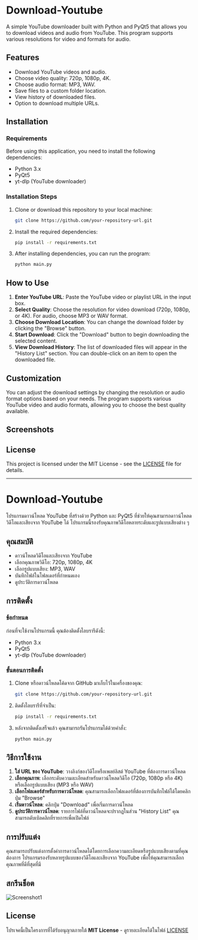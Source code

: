 # Download-Youtube
A simple YouTube downloader built with Python and PyQt5 that allows you to download videos and audio from YouTube. This program supports various resolutions for video and formats for audio.

## Features
- Download YouTube videos and audio.
- Choose video quality: 720p, 1080p, 4K.
- Choose audio format: MP3, WAV.
- Save files to a custom folder location.
- View history of downloaded files.
- Option to download multiple URLs.

## Installation
### Requirements
Before using this application, you need to install the following dependencies:

- Python 3.x
- PyQt5
- yt-dlp (YouTube downloader)

### Installation Steps
1. Clone or download this repository to your local machine:
    ```bash
    git clone https://github.com/your-repository-url.git
    ```

2. Install the required dependencies:
    ```bash
    pip install -r requirements.txt
    ```

3. After installing dependencies, you can run the program:
    ```bash
    python main.py
    ```

## How to Use

1. **Enter YouTube URL**: Paste the YouTube video or playlist URL in the input box.
2. **Select Quality**: Choose the resolution for video download (720p, 1080p, or 4K). For audio, choose MP3 or WAV format.
3. **Choose Download Location**: You can change the download folder by clicking the "Browse" button.
4. **Start Download**: Click the "Download" button to begin downloading the selected content.
5. **View Download History**: The list of downloaded files will appear in the "History List" section. You can double-click on an item to open the downloaded file.

## Customization
You can adjust the download settings by changing the resolution or audio format options based on your needs. The program supports various YouTube video and audio formats, allowing you to choose the best quality available.

## Screenshots


## License
This project is licensed under the MIT License - see the [LICENSE](LICENSE) file for details.

---

# Download-Youtube
โปรแกรมดาวน์โหลด YouTube ที่สร้างด้วย Python และ PyQt5 ที่ช่วยให้คุณสามารถดาวน์โหลดวิดีโอและเสียงจาก YouTube ได้ โปรแกรมนี้รองรับคุณภาพวิดีโอหลายระดับและรูปแบบเสียงต่าง ๆ

## คุณสมบัติ
- ดาวน์โหลดวิดีโอและเสียงจาก YouTube
- เลือกคุณภาพวิดีโอ: 720p, 1080p, 4K
- เลือกรูปแบบเสียง: MP3, WAV
- บันทึกไฟล์ในโฟลเดอร์ที่กำหนดเอง
- ดูประวัติการดาวน์โหลด

## การติดตั้ง
### ข้อกำหนด
ก่อนที่จะใช้งานโปรแกรมนี้ คุณต้องติดตั้งไลบรารีดังนี้:

- Python 3.x
- PyQt5
- yt-dlp (YouTube downloader)

### ขั้นตอนการติดตั้ง
1. Clone หรือดาวน์โหลดโค้ดจาก GitHub มาเก็บไว้ในเครื่องของคุณ:
    ```bash
    git clone https://github.com/your-repository-url.git
    ```

2. ติดตั้งไลบรารีที่จำเป็น:
    ```bash
    pip install -r requirements.txt
    ```

3. หลังจากติดตั้งเสร็จแล้ว คุณสามารถรันโปรแกรมได้ด้วยคำสั่ง:
    ```bash
    python main.py
    ```

## วิธีการใช้งาน

1. **ใส่ URL ของ YouTube**: วางลิงก์ของวิดีโอหรือเพลย์ลิสต์ YouTube ที่ต้องการดาวน์โหลด
2. **เลือกคุณภาพ**: เลือกระดับความละเอียดสำหรับดาวน์โหลดวิดีโอ (720p, 1080p หรือ 4K) หรือเลือกรูปแบบเสียง (MP3 หรือ WAV)
3. **เลือกโฟลเดอร์สำหรับการดาวน์โหลด**: คุณสามารถเลือกโฟลเดอร์ที่ต้องการบันทึกไฟล์ได้โดยคลิกปุ่ม "Browse"
4. **เริ่มดาวน์โหลด**: คลิกปุ่ม "Download" เพื่อเริ่มการดาวน์โหลด
5. **ดูประวัติการดาวน์โหลด**: รายการไฟล์ที่ดาวน์โหลดจะปรากฏในส่วน "History List" คุณสามารถดับเบิลคลิกที่รายการเพื่อเปิดไฟล์

## การปรับแต่ง
คุณสามารถปรับแต่งการตั้งค่าการดาวน์โหลดได้โดยการเลือกความละเอียดหรือรูปแบบเสียงตามที่คุณต้องการ โปรแกรมรองรับหลายรูปแบบของวิดีโอและเสียงจาก YouTube เพื่อให้คุณสามารถเลือกคุณภาพที่ดีที่สุดที่มี

## สกรีนช็อต
![Screenshot1](screenshots/screenshot1.png)

## License
โปรเจคนี้เป็นโครงการที่ได้รับอนุญาตภายใต้ **MIT License** - ดูรายละเอียดได้ในไฟล์ [LICENSE](LICENSE)
